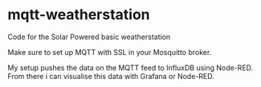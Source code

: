 # mqtt-weatherstation
Code for the Solar Powered basic weatherstation

Make sure to set up MQTT with SSL in your Mosquitto broker.

My setup pushes the data on the MQTT feed to InfluxDB using Node-RED.
From there i can visualise this data with Grafana or Node-RED.
